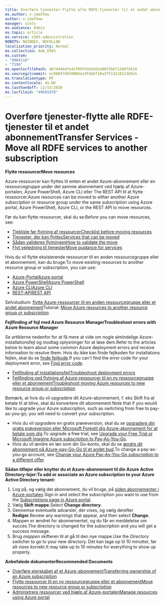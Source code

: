 ```yaml
---
title: Overføre tjenester-flytte alle RDFE-tjenester til et andet abonnement
ms.author: v-jmathew
author: v-jmathew
manager: scotv
ms.audience: Admin
ms.topic: article
ms.service: o365-administration
ROBOTS: NOINDEX, NOFOLLOW
localization_priority: Normal
ms.collection: Adm_O365
ms.custom:
- "9004116"
- "7196"
ms.openlocfilehash: d6744484fe42f09f03de562a00fd56712607d418
ms.sourcegitcommit: ec88047d550006a1df4b6f10a3f513218113b9a5
ms.translationtype: MT
ms.contentlocale: da-DK
ms.lasthandoff: 12/15/2020
ms.locfileid: "49691978"
---
```

# <a name="transfer-services---move-all-rdfe-services-to-another-subscription"></a><span data-ttu-id="09508-102">Overføre tjenester-flytte alle RDFE-tjenester til et andet abonnement</span><span class="sxs-lookup"><span data-stu-id="09508-102">Transfer Services - Move all RDFE services to another subscription</span></span>

<span data-ttu-id="09508-103">**Flytte ressourcer**</span><span class="sxs-lookup"><span data-stu-id="09508-103">**Move resources**</span></span>

<span data-ttu-id="09508-104">Azure-ressourcer kan flyttes til enten et andet Azure-abonnement eller en ressourcegruppe under det samme abonnement ved hjælp af Azure-portalen, Azure PowerShell, Azure CLI eller The REST API til at flytte ressourcer.</span><span class="sxs-lookup"><span data-stu-id="09508-104">Azure resources can be moved to either another Azure subscription or resource group under the same subscription using Azure portal, Azure PowerShell, Azure CLI, or the REST API to move resources.</span></span>

<span data-ttu-id="09508-105">Før du kan flytte ressourcer, skal du se:</span><span class="sxs-lookup"><span data-stu-id="09508-105">Before you can move resources, see:</span></span>

- [<span data-ttu-id="09508-106">Tjekliste før flytning af ressourcer</span><span class="sxs-lookup"><span data-stu-id="09508-106">Checklist before moving resources</span></span>](https://docs.microsoft.com/azure/azure-resource-manager/resource-group-move-resources?WT.mc_id=Portal-Microsoft_Azure_Support#checklist-before-moving-resources)
- [<span data-ttu-id="09508-107">Tjenester, der kan flyttes</span><span class="sxs-lookup"><span data-stu-id="09508-107">Services that can be moved</span></span>](https://docs.microsoft.com/azure/azure-resource-manager/move-support-resources?WT.mc_id=Portal-Microsoft_Azure_Support)
- [<span data-ttu-id="09508-108">Sådan valideres flytningen</span><span class="sxs-lookup"><span data-stu-id="09508-108">How to validate the move</span></span>](https://docs.microsoft.com/azure/azure-resource-manager/resource-group-move-resources?WT.mc_id=Portal-Microsoft_Azure_Support#validate-move)
- [<span data-ttu-id="09508-109">Flyt vejledning til tjenester</span><span class="sxs-lookup"><span data-stu-id="09508-109">Move guidance for services</span></span>](https://docs.microsoft.com/azure/azure-resource-manager/move-limitations/app-service-move-limitations?WT.mc_id=Portal-Microsoft_Azure_Support)

<span data-ttu-id="09508-110">Hvis du vil flytte eksisterende ressourcer til en anden ressourcegruppe eller et abonnement, kan du bruge:</span><span class="sxs-lookup"><span data-stu-id="09508-110">To move existing resources to another resource group or subscription, you can use:</span></span>

- [<span data-ttu-id="09508-111">Azure-Portal</span><span class="sxs-lookup"><span data-stu-id="09508-111">Azure portal</span></span>](https://docs.microsoft.com/azure/azure-resource-manager/resource-group-move-resources?WT.mc_id=Portal-Microsoft_Azure_Support#use-the-portal)
- [<span data-ttu-id="09508-112">Azure PowerShell</span><span class="sxs-lookup"><span data-stu-id="09508-112">Azure PowerShell</span></span>](https://docs.microsoft.com/azure/azure-resource-manager/resource-group-move-resources?WT.mc_id=Portal-Microsoft_Azure_Support#use-azure-powershell)
- [<span data-ttu-id="09508-113">Azure CLI</span><span class="sxs-lookup"><span data-stu-id="09508-113">Azure CLI</span></span>](https://docs.microsoft.com/azure/azure-resource-manager/resource-group-move-resources?WT.mc_id=Portal-Microsoft_Azure_Support#use-azure-cli)
- [<span data-ttu-id="09508-114">REST-API</span><span class="sxs-lookup"><span data-stu-id="09508-114">REST API</span></span>](https://docs.microsoft.com/azure/azure-resource-manager/resource-group-move-resources?WT.mc_id=Portal-Microsoft_Azure_Support#use-rest-api)

<span data-ttu-id="09508-115">Selvstudium: [flytte Azure-ressourcer til en anden ressourcegruppe eller et andet abonnement](https://docs.microsoft.com/azure/azure-resource-manager/resource-manager-tutorial-move-resources)</span><span class="sxs-lookup"><span data-stu-id="09508-115">Tutorial: [Move Azure resources to another resource group or subscription](https://docs.microsoft.com/azure/azure-resource-manager/resource-manager-tutorial-move-resources)</span></span>

<span data-ttu-id="09508-116">**Fejlfinding af fejl med Azure Resource Manager**</span><span class="sxs-lookup"><span data-stu-id="09508-116">**Troubleshoot errors with Azure Resource Manager**</span></span>

<span data-ttu-id="09508-117">Se artiklerne nedenfor for at få mere at vide om nogle almindelige Azure-installationsfejl og modtag oplysninger for at løse dem.</span><span class="sxs-lookup"><span data-stu-id="09508-117">Refer to the articles below to learn about some common Azure deployment errors and receive information to resolve them.</span></span> <span data-ttu-id="09508-118">Hvis du ikke kan finde fejlkoden for installations fejlen, skal du se [finde fejlkode](https://docs.microsoft.com/azure/azure-resource-manager/resource-manager-common-deployment-errors?WT.mc_id=Portal-Microsoft_Azure_Support#find-error-code).</span><span class="sxs-lookup"><span data-stu-id="09508-118">If you can't find the error code for your deployment error, see [Find error code](https://docs.microsoft.com/azure/azure-resource-manager/resource-manager-common-deployment-errors?WT.mc_id=Portal-Microsoft_Azure_Support#find-error-code).</span></span>

- [<span data-ttu-id="09508-119">Fejlfinding af installationsfejl</span><span class="sxs-lookup"><span data-stu-id="09508-119">Troubleshoot deployment errors</span></span>](https://docs.microsoft.com/azure/azure-resource-manager/resource-manager-common-deployment-errors)
- [<span data-ttu-id="09508-120">Fejlfinding ved flytning af Azure-ressourcer til en ny ressourcegruppe eller et abonnement</span><span class="sxs-lookup"><span data-stu-id="09508-120">Troubleshoot moving Azure resources to new resource group or subscription</span></span>](https://docs.microsoft.com/azure/azure-resource-manager/troubleshoot-move)

<span data-ttu-id="09508-121">Bemærk, at hvis du vil opgradere dit Azure-abonnement, f. eks Skift fra at betale til at blive, skal du konvertere dit abonnement.</span><span class="sxs-lookup"><span data-stu-id="09508-121">Note that if you would like to upgrade your Azure subscription, such as switching from free to pay-as-you-go, you will need to convert your subscription.</span></span>

- <span data-ttu-id="09508-122">Hvis du vil opgradere en gratis prøveversion, skal du se [opgradere din gratis prøveversion eller Microsoft Forestil dig Azure-abonnement for at betale som dig](https://docs.microsoft.com/azure/billing/billing-upgrade-azure-subscription).</span><span class="sxs-lookup"><span data-stu-id="09508-122">To upgrade a free trial, see [Upgrade your Free Trial or Microsoft Imagine Azure subscription to Pay-As-You-Go](https://docs.microsoft.com/azure/billing/billing-upgrade-azure-subscription).</span></span>
- <span data-ttu-id="09508-123">Hvis du vil ændre en løn som din Go-konto, skal du se [ændre dit abonnement på Azure-pay-Go-Go til et andet bud](https://docs.microsoft.com/azure/billing/billing-how-to-switch-azure-offer).</span><span class="sxs-lookup"><span data-stu-id="09508-123">To change a pay-as-you-go account, see [Change your Azure Pay-As-You-Go subscription to a different offer](https://docs.microsoft.com/azure/billing/billing-how-to-switch-azure-offer).</span></span>

<span data-ttu-id="09508-124">**Sådan tilføjer eller knytter du et Azure-abonnement til din Azure Active Directory-lejer:**</span><span class="sxs-lookup"><span data-stu-id="09508-124">**To add or associate an Azure subscription to your Azure Active Directory tenant:**</span></span>

1. <span data-ttu-id="09508-125">Log på, og vælg det abonnement, du vil bruge, på [siden abonnementer i Azure-portalen](https://portal.azure.com/#blade/Microsoft_Azure_Billing/SubscriptionsBlade).</span><span class="sxs-lookup"><span data-stu-id="09508-125">Sign in and select the subscription you want to use from the [Subscriptions page in Azure portal](https://portal.azure.com/#blade/Microsoft_Azure_Billing/SubscriptionsBlade).</span></span>
2. <span data-ttu-id="09508-126">Vælg **Skift mappe**.</span><span class="sxs-lookup"><span data-stu-id="09508-126">Select **Change directory**.</span></span>
3. <span data-ttu-id="09508-127">Gennemse eventuelle advarsler, der vises, og vælg derefter **Rediger**.</span><span class="sxs-lookup"><span data-stu-id="09508-127">Review any warnings that appear, and then select **Change**.</span></span>
4. <span data-ttu-id="09508-128">Mappen er ændret for abonnementet, og du får en meddelelse om succes.</span><span class="sxs-lookup"><span data-stu-id="09508-128">The directory is changed for the subscription and you will get a success message.</span></span>
5. <span data-ttu-id="09508-129">Brug *mappen* skifteren til at gå til den nye mappe.</span><span class="sxs-lookup"><span data-stu-id="09508-129">Use the *Directory* switcher to go to your new directory.</span></span> <span data-ttu-id="09508-130">Det kan tage op til 10 minutter, før alt vises korrekt.</span><span class="sxs-lookup"><span data-stu-id="09508-130">It may take up to 10 minutes for everything to show up properly.</span></span>

<span data-ttu-id="09508-131">**Anbefalede dokumenter**</span><span class="sxs-lookup"><span data-stu-id="09508-131">**Recommended Documents**</span></span>

- [<span data-ttu-id="09508-132">Overføre ejerskabet af et Azure-abonnement</span><span class="sxs-lookup"><span data-stu-id="09508-132">Transferring ownership of an Azure subscription</span></span>](https://docs.microsoft.com/azure/billing-subscription-transfer)
- [<span data-ttu-id="09508-133">Flytte ressourcer til en ny ressourcegruppe eller et abonnement</span><span class="sxs-lookup"><span data-stu-id="09508-133">Move resources to new resource group or subscription</span></span>](https://docs.microsoft.com/azure/azure-resource-manager/resource-group-move-resources)
- [<span data-ttu-id="09508-134">Administrere ressourcer ved hjælp af Azure-portalen</span><span class="sxs-lookup"><span data-stu-id="09508-134">Manage resources using Azure portal</span></span>](https://docs.microsoft.com/azure/azure-resource-manager/resource-group-portal)
